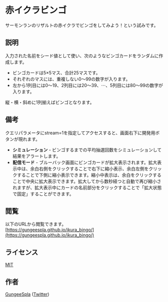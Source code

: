 赤イクラビンゴ
====

サーモンランのリザルトの赤イクラでビンゴをしてみよう！という試みです。

## 説明

入力された名前をシード値として使い、次のようなビンゴカードをランダムに作成します。

- ビンゴカードは5×5マス、合計25マスです。
- それぞれのマスには、重複しない0～99の数字が入ります。
- 左から1列目には0～19、2列目には20～39、⋯、5列目には80～99の数字が入ります。

縦・横・斜めに1列揃えばビンゴとなります。

## 備考

クエリパラメータにstream=1を指定してアクセスすると、画面右下に開発用ボタンが現れます。

- **シミュレーション** - ビンゴするまでの平均抽選回数をシミュレーションして結果をアラートします。
- **配信モード** - ブルーバック画面にビンゴカードが拡大表示されます。拡大表示中は、余白右側をクリックすることで右下に縮小表示、余白左側をクリックすることで下側に縮小表示できます。縮小中表示は、余白をクリックすることで中央に拡大表示できます。拡大してから数秒経つと自動で再び縮小されますが、拡大表示中にカードの名前部分をクリックすることで「拡大状態で固定」することができます。

## 閲覧

以下のURLから閲覧できます。  
[https://gungeespla.github.io/ikura_bingo/](https://gungeespla.github.io/ikura_bingo/)

## ライセンス

[MIT](https://github.com/GungeeSpla/ikura_bingo/blob/master/LICENSE)

## 作者

[GungeeSpla](https://github.com/GungeeSpla) ([Twitter](https://twitter.com/GungeeSpla))

